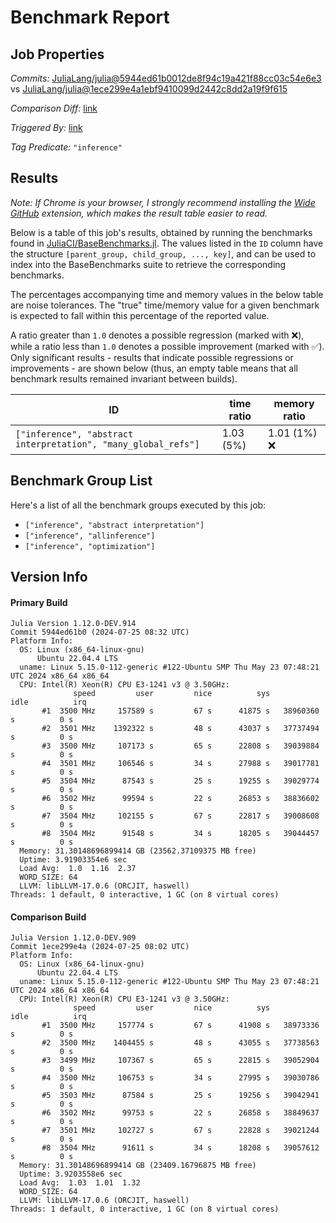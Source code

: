 # Benchmark Report

## Job Properties

*Commits:* [JuliaLang/julia@5944ed61b0012de8f94c19a421f88cc03c54e6e3](https://github.com/JuliaLang/julia/commit/5944ed61b0012de8f94c19a421f88cc03c54e6e3) vs [JuliaLang/julia@1ece299e4a1ebf9410099d2442c8dd2a19f9f615](https://github.com/JuliaLang/julia/commit/1ece299e4a1ebf9410099d2442c8dd2a19f9f615)

*Comparison Diff:* [link](https://github.com/JuliaLang/julia/compare/1ece299e4a1ebf9410099d2442c8dd2a19f9f615..5944ed61b0012de8f94c19a421f88cc03c54e6e3)

*Triggered By:* [link](https://github.com/JuliaLang/julia/pull/55229#issuecomment-2249767912)

*Tag Predicate:* `"inference"`

## Results

*Note: If Chrome is your browser, I strongly recommend installing the [Wide GitHub](https://chrome.google.com/webstore/detail/wide-github/kaalofacklcidaampbokdplbklpeldpj?hl=en)
extension, which makes the result table easier to read.*

Below is a table of this job's results, obtained by running the benchmarks found in
[JuliaCI/BaseBenchmarks.jl](https://github.com/JuliaCI/BaseBenchmarks.jl). The values
listed in the `ID` column have the structure `[parent_group, child_group, ..., key]`,
and can be used to index into the BaseBenchmarks suite to retrieve the corresponding
benchmarks.

The percentages accompanying time and memory values in the below table are noise tolerances. The "true"
time/memory value for a given benchmark is expected to fall within this percentage of the reported value.

A ratio greater than `1.0` denotes a possible regression (marked with :x:), while a ratio less
than `1.0` denotes a possible improvement (marked with :white_check_mark:). Only significant results - results
that indicate possible regressions or improvements - are shown below (thus, an empty table means that all
benchmark results remained invariant between builds).

| ID | time ratio | memory ratio |
|----|------------|--------------|
| `["inference", "abstract interpretation", "many_global_refs"]` | 1.03 (5%)  | 1.01 (1%) :x: |

## Benchmark Group List

Here's a list of all the benchmark groups executed by this job:

- `["inference", "abstract interpretation"]`
- `["inference", "allinference"]`
- `["inference", "optimization"]`

## Version Info

#### Primary Build

```
Julia Version 1.12.0-DEV.914
Commit 5944ed61b0 (2024-07-25 08:32 UTC)
Platform Info:
  OS: Linux (x86_64-linux-gnu)
      Ubuntu 22.04.4 LTS
  uname: Linux 5.15.0-112-generic #122-Ubuntu SMP Thu May 23 07:48:21 UTC 2024 x86_64 x86_64
  CPU: Intel(R) Xeon(R) CPU E3-1241 v3 @ 3.50GHz: 
              speed         user         nice          sys         idle          irq
       #1  3500 MHz     157589 s         67 s      41875 s   38960360 s          0 s
       #2  3501 MHz    1392322 s         48 s      43037 s   37737494 s          0 s
       #3  3500 MHz     107173 s         65 s      22808 s   39039884 s          0 s
       #4  3501 MHz     106546 s         34 s      27988 s   39017781 s          0 s
       #5  3504 MHz      87543 s         25 s      19255 s   39029774 s          0 s
       #6  3502 MHz      99594 s         22 s      26853 s   38836602 s          0 s
       #7  3504 MHz     102155 s         67 s      22817 s   39008608 s          0 s
       #8  3504 MHz      91548 s         34 s      18205 s   39044457 s          0 s
  Memory: 31.30148696899414 GB (23562.37109375 MB free)
  Uptime: 3.91903354e6 sec
  Load Avg:  1.0  1.16  2.37
  WORD_SIZE: 64
  LLVM: libLLVM-17.0.6 (ORCJIT, haswell)
Threads: 1 default, 0 interactive, 1 GC (on 8 virtual cores)

```

#### Comparison Build

```
Julia Version 1.12.0-DEV.909
Commit 1ece299e4a (2024-07-25 08:02 UTC)
Platform Info:
  OS: Linux (x86_64-linux-gnu)
      Ubuntu 22.04.4 LTS
  uname: Linux 5.15.0-112-generic #122-Ubuntu SMP Thu May 23 07:48:21 UTC 2024 x86_64 x86_64
  CPU: Intel(R) Xeon(R) CPU E3-1241 v3 @ 3.50GHz: 
              speed         user         nice          sys         idle          irq
       #1  3500 MHz     157774 s         67 s      41908 s   38973336 s          0 s
       #2  3500 MHz    1404455 s         48 s      43055 s   37738563 s          0 s
       #3  3499 MHz     107367 s         65 s      22815 s   39052904 s          0 s
       #4  3500 MHz     106753 s         34 s      27995 s   39030786 s          0 s
       #5  3503 MHz      87584 s         25 s      19256 s   39042941 s          0 s
       #6  3502 MHz      99753 s         22 s      26858 s   38849637 s          0 s
       #7  3501 MHz     102727 s         67 s      22828 s   39021244 s          0 s
       #8  3504 MHz      91611 s         34 s      18208 s   39057612 s          0 s
  Memory: 31.30148696899414 GB (23409.16796875 MB free)
  Uptime: 3.9203558e6 sec
  Load Avg:  1.03  1.01  1.32
  WORD_SIZE: 64
  LLVM: libLLVM-17.0.6 (ORCJIT, haswell)
Threads: 1 default, 0 interactive, 1 GC (on 8 virtual cores)

```
